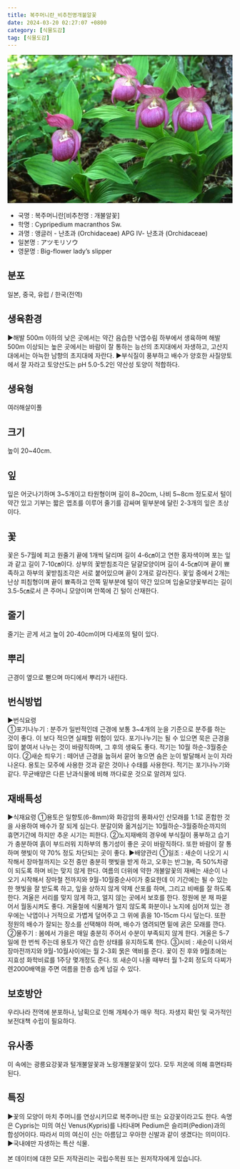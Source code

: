 ```yaml
---
title: 복주머니란_비추천명개불알꽃
date: 2024-03-20 02:27:07 +0800
category: [식물도감]
tag: [식물도감]
---
```




![복주머니란[비추천명 : 개불알꽃]](/assets/img/fileUpload/plants/basic/Orchidaceae/Cypripedium/6260/1_th2.JPG)
- 국명 : 복주머니란[비추천명 : 개불알꽃]
- 학명 : Cypripedium macranthos Sw.
- 과명 : 앵글러 - 난초과 (Orchidaceae) APG Ⅳ- 난초과 (Orchidaceae)
- 일본명 : アツモリソウ
- 영문명 : Big-flower lady’s slipper


## 분포
일본, 중국, 유럽 / 한국(전역) 
## 생육환경
▶해발 500m 이하의 낮은 곳에서는 약간 음습한 낙엽수림 하부에서 생육하며 해발 500m 이상되는 높은 곳에서는 바람이 잘 통하는 능선의 초지대에서 자생하고, 고산지대에서는 아늑한 남향의 초지대에 자란다.
▶부식질이 풍부하고 배수가 양호한 사질양토에서 잘 자라고 토양산도는 pH 5.0-5.2인 약산성 토양이 적합하다.
## 생육형
여러해살이풀 
## 크기
높이 20~40cm.
## 잎
잎은 어긋나기하며 3~5개이고 타원형이며 길이 8~20cm, 나비 5~8cm 정도로서 털이 약간 있고 기부는 짧은 엽초를 이루어 줄기를 감싸며 밑부분에 달린 2-3개의 잎은 초상이다.
## 꽃
꽃은 5-7월에 피고 원줄기 끝에 1개씩 달리며 길이 4-6㎝이고 연한 홍자색이며 포는 잎과 같고 길이 7-10㎝이다. 상부의 꽃받침조각은 달걀모양이며 길이 4-5㎝이며 끝이 뾰족하고 하부의 꽃받침조각은 서로 붙어있으며 끝이 2개로 갈라진다. 꽃잎 중에서 2개는 난상 피침형이며 끝이 뾰족하고 안쪽 밑부분에 털이 약간 있으며 입술모양꽃부리는 길이 3.5-5㎝로서 큰 주머니 모양이며 안쪽에 긴 털이 산재한다.
## 줄기
줄기는 곧게 서고 높이 20-40cm이며 다세포의 털이 있다.
## 뿌리
근경이 옆으로 뻗으며 마디에서 뿌리가 내린다.
## 번식방법
▶번식요령  
①포기나누기 : 분주가 일반적인데 근경에 보통 3~4개의 눈을 기준으로 분주를 하는 것이 좋다. 이 보다 적으면 실패할 위험이 있다. 포기나누기는 될 수 있으면 묵은 근경을 많이 붙여서 나누는 것이 바람직하며, 그 후의 생육도 좋다. 적기는 10월 하순-3월중순이다. 
②새순 틔우기 : 떼어낸 근경을 눕혀서 묻어 놓으면 숨은 눈이 발달해서 눈이 자라나온다. 용토는 모주에 사용한 것과 같은 것이나 수태를 사용한다. 적기는 포기나누기와 같다.
 무균배양은 다른 난과식물에 비해 까다로운 것으로 알려져 있다.
## 재배특성
▶식재요령  ①용토은 일향토(6-8mm)와 화강암의 풍화사인 산모래를 1:1로 혼합한 것을 사용하여 배수가 잘 되게 심는다. 분갈이와 옮겨심기는 10월하순-3월중하순까지의 휴면기간에 하지만 추운 시기는 피한다. ②노지재배의 경우에 부식질이 풍부하고 습기가 충분하여 흙이 부드러워 지하부의 통기성이 좋은 곳이 바람직하다. 또한 바람이 잘 통하며 햇빛이 약 70% 정도 차단되는 곳이 좋다.
▶배양관리  ①일조 : 새순이 나오기 시작해서 장마철까지는 오전 중만 충분히 햇빛을 받게 하고, 오후는 반그늘, 즉 50%차광이 되도록 하며 비는 맞지 않게 한다. 여름의 더위에 약한 개불알꽃의 재배는 새순이 나오기 시작해서 장마철 전까지와 9월-10월중순사이가 중요한데 이 기간에는 될 수 있는한 햇빛을 잘 받도록 하고, 잎을 상하지 않게 약제 산포를 하며, 그리고 비배를 잘 하도록 한다. 겨울은 서리를 맞지 않게 하고, 얼지 않는 곳에서 보호를 한다. 정원에 분 채 파묻어서 월동시켜도 좋다. 겨울철에 식물체가 얼지 않도록 화분이나 노지에 심어져 있는 경우에는 낙엽이나 거적으로 가볍게 덮어주고 그 위에 흙을 10-15cm 다시 덮는다. 또한 정원의 배수가 잘되는 장소를 선택해야 하며, 배수가 염려되면 밑에 굵은 모래를 깐다. ②물주기 : 봄에서 가을은 매일 충분히 주어서 수분이 부족되지 않게 한다. 겨울은 5-7일에 한 번씩 주는데 용토가 약간 습한 상태를 유지하도록 한다. ③시비 : 새순이 나와서 장마전까지와 9월-10월사이에는 월 2-3회 묽은 액비를 준다. 꽃이 진 후와 9월초에는 지효성 화학비료를 1주당 몇개정도 준다. 또 새순이 나올 때부터 월 1-2회 정도의 다찌가렌2000배액을 주면 여름을 한층 숩게 넘길 수 있다. 
## 보호방안
우리나라 전역에 분포하나, 남획으로 인해 개체수가 매우 적다. 자생지 확인 및 국가적인 보전대책 수립이 필요하다.
## 유사종
이 속에는 광릉요강꽃과 털개불알꽃과 노랑개불알꽃이 있다. 
모두 저온에 의해 휴면타파된다.
## 특징
▶꽃의 모양이 마치 주머니를 연상시키므로 복주머니란 또는 요강꽃이라고도 한다. 속명은 Cypris는 미의 여신 Venus(Kypris)를 나타내며 Pedium은 슬리퍼(Pedion)과의 합성어이다. 따라서 미의 여신이 신는 아름답고 우아한 신발과 같이 생겼다는 의미이다.
▶국내에만 자생하는 특산 식물.
 







본 데이터에 대한 모든 저작권리는 국립수목원 또는 원저작자에게 있습니다.
